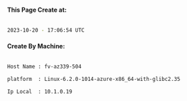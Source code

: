 
   
#### This Page Create at:

```bash

2023-10-20 - 17:06:54 UTC

```

#### Create By Machine:

```bash

Host Name : fv-az339-504

platform  : Linux-6.2.0-1014-azure-x86_64-with-glibc2.35

Ip Local  : 10.1.0.19

```

